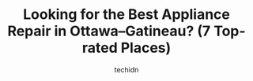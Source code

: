 ---
layout: ampstory
image: https://i0.wp.com/www.auto.or.id/wp-content/uploads/2023/06/g-r-pic3a8ces-dappareils-mc3a9nagers-0-ottawa-gatineau-1686323021.jpeg?resize=640,853
author: techidn
featured: false
description: Ottawa–Gatineau, Ontario / Quebec, Canada is a haven for Appliance Repair enthusiasts, boasting an impressive array of 7 top-notch establishments. Whether youre a seasoned connoisseur or 
title: Looking for the Best Appliance Repair in Ottawa–Gatineau? (7 Top-rated Places)
cover:
   title: Looking for the Best Appliance Repair in Ottawa–Gatineau? (7 Top-rated Places)
   subtitle: AUTO.OR.ID
   background: https://www.auto.or.id/wp-content/uploads/2023/06/g-r-pic3a8ces-dappareils-mc3a9nagers-0-ottawa-gatineau-1686323021.jpeg

pages: 
 - layout: thirds
   top: <h1>#1 Appliance Technician Ltd. - Professional Home Appliance Repair in Ottawa</h1>
   bottom: "<p>An excellent experience from start to finish. After a power outage, our clothes washing machine was not working (control panel was not functional and water was not draini</p>"
   background: https://www.auto.or.id/wp-content/uploads/2023/06/g-r-pic3a8ces-dappareils-mc3a9nagers-1-ottawa-gatineau-1686323022.jpeg
   backgroundblur: true
 - layout: thirds
   top: <h1>#2 Wardles Appliances Inc.</h1>
   bottom: "<p>1420 Youville Dr #13, Orléans, ON K1C 7B3, Canada</p>"
   background: https://www.auto.or.id/wp-content/uploads/2023/06/g-r-pic3a8ces-dappareils-mc3a9nagers-2-ottawa-gatineau-1686323022.jpeg
   cta:
      link: https://www.auto.or.id/looking-for-the-best-appliance-repair-in-ottawa-gatineau-7-top-rated-places/
      text: Looking for the Best Appliance Repair in Ottawa–Gatineau? (7 Top-rated Places)
 - layout: thirds
   top: <h1>#3 G R Pièces dappareils Ménagers</h1>
   bottom: "<p>77 Bd Saint-Raymond, Gatineau, QC J8Y 1S4, Canada</p>"
   background: https://images.unsplash.com/photo-1607120717423-5cfbccc9e245?ixlib=rb-4.0.3&ixid=MnwxMjA3fDB8MHxwaG90by1wYWdlfHx8fGVufDB8fHx8&auto=format&fit=crop&w=640&h=853&q=80
   cta:
      link: https://www.auto.or.id/looking-for-the-best-appliance-repair-in-ottawa-gatineau-7-top-rated-places/
      text: Looking for the Best Appliance Repair in Ottawa–Gatineau? (7 Top-rated Places)
 - layout: thirds
   top: <h1>#4 Home Appliance Care Inc</h1>
   bottom: "<p>580 Industrial Ave #1, Ottawa, ON K1G 0Y9, Canada</p>"
   background: https://images.unsplash.com/photo-1619843810942-f8010bb6916c?ixlib=rb-4.0.3&ixid=MnwxMjA3fDB8MHxwaG90by1wYWdlfHx8fGVufDB8fHx8&auto=format&fit=crop&w=640&h=853&q=80
   cta:
      link: https://www.auto.or.id/looking-for-the-best-appliance-repair-in-ottawa-gatineau-7-top-rated-places/
      text: Looking for the Best Appliance Repair in Ottawa–Gatineau? (7 Top-rated Places)
 - layout: thirds
   top: <h1>#5 Elite Appliance Service Ottawa</h1>
   bottom: "<p>5330 Canotek Rd #16, Gloucester, ON K1J 9C3, Canada</p>"
   background: https://images.unsplash.com/photo-1510883056135-32472f0e11b8?ixlib=rb-4.0.3&ixid=MnwxMjA3fDB8MHxwaG90by1wYWdlfHx8fGVufDB8fHx8&auto=format&fit=crop&w=640&h=853&q=80
   cta:
      link: https://www.auto.or.id/looking-for-the-best-appliance-repair-in-ottawa-gatineau-7-top-rated-places/
      text: Looking for the Best Appliance Repair in Ottawa–Gatineau? (7 Top-rated Places)
 - layout: thirds
   top: <h1>#6 Serge Appliance Repair</h1>
   bottom: "<p>33 Banner Rd #711, Ottawa, ON K2H 8V7, Canada</p>"
   background: https://images.unsplash.com/photo-1610998342124-c4fcba4cf4bf?ixlib=rb-4.0.3&ixid=MnwxMjA3fDB8MHxwaG90by1wYWdlfHx8fGVufDB8fHx8&auto=format&fit=crop&w=640&h=853&q=80
   cta:
      link: https://www.auto.or.id/looking-for-the-best-appliance-repair-in-ottawa-gatineau-7-top-rated-places/
      text: Looking for the Best Appliance Repair in Ottawa–Gatineau? (7 Top-rated Places)
 - layout: thirds
   top: <h1>#7 Servi-Secours Outaouais Ltee</h1>
   bottom: "<p>142 Rue de Varennes #25, Gatineau, QC J8T 8G5, Canada</p>"
   background: https://images.unsplash.com/photo-1585416354800-3d15d8801dcd?ixlib=rb-4.0.3&ixid=MnwxMjA3fDB8MHxwaG90by1wYWdlfHx8fGVufDB8fHx8&auto=format&fit=crop&w=640&h=853&q=80
   cta:
      link: https://www.auto.or.id/looking-for-the-best-appliance-repair-in-ottawa-gatineau-7-top-rated-places/
      text: Looking for the Best Appliance Repair in Ottawa–Gatineau? (7 Top-rated Places)
 - layout: thirds
   middle: Continue reading...
   background: https://images.unsplash.com/photo-1567449394863-577a4311b51c?ixlib=rb-4.0.3&ixid=MnwxMjA3fDB8MHxwaG90by1wYWdlfHx8fGVufDB8fHx8&auto=format&fit=crop&w=640&h=853&q=80
   cta:
      link: https://www.auto.or.id/looking-for-the-best-appliance-repair-in-ottawa-gatineau-7-top-rated-places/
      text: Looking for the Best Appliance Repair in Ottawa–Gatineau? (7 Top-rated Places)

---